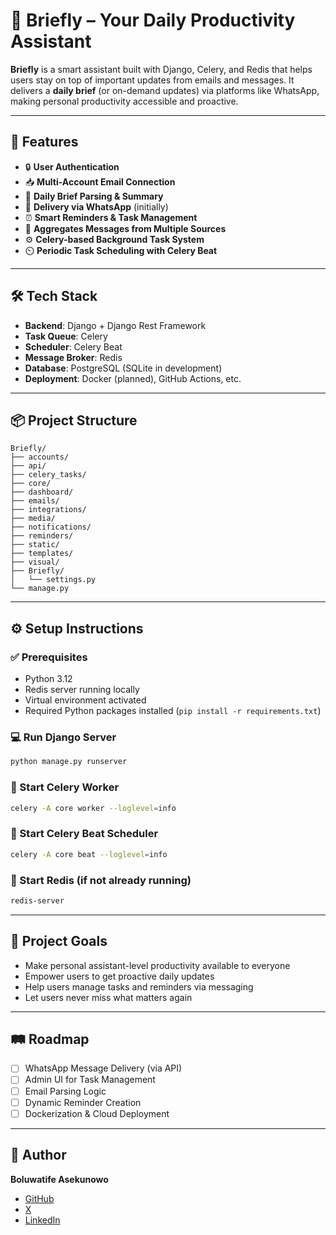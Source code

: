 # 🧠 Briefly – Your Daily Productivity Assistant

**Briefly** is a smart assistant built with Django, Celery, and Redis that helps users stay on top of important updates from emails and messages. It delivers a **daily brief** (or on-demand updates) via platforms like WhatsApp, making personal productivity accessible and proactive.

---

## 🚀 Features

- 🔒 **User Authentication**
- 📥 **Multi-Account Email Connection**
- 🧾 **Daily Brief Parsing & Summary**
- 💬 **Delivery via WhatsApp** (initially)
- ⏰ **Smart Reminders & Task Management**
- 📣 **Aggregates Messages from Multiple Sources**
- ⚙️ **Celery-based Background Task System**
- ⏲️ **Periodic Task Scheduling with Celery Beat**

---

## 🛠️ Tech Stack

- **Backend**: Django + Django Rest Framework  
- **Task Queue**: Celery  
- **Scheduler**: Celery Beat  
- **Message Broker**: Redis  
- **Database**: PostgreSQL (SQLite in development)  
- **Deployment**: Docker (planned), GitHub Actions, etc.

---

## 📦 Project Structure

```
Briefly/
├── accounts/
├── api/
├── celery_tasks/
├── core/
├── dashboard/
├── emails/
├── integrations/
├── media/
├── notifications/
├── reminders/
├── static/
├── templates/
├── visual/
├── Briefly/
│   └── settings.py
└── manage.py
```

---

## ⚙️ Setup Instructions

### ✅ Prerequisites

- Python 3.12  
- Redis server running locally  
- Virtual environment activated  
- Required Python packages installed (`pip install -r requirements.txt`)  

### 💻 Run Django Server

```bash
python manage.py runserver
```

### 🧵 Start Celery Worker

```bash
celery -A core worker --loglevel=info
```

### 🧠 Start Celery Beat Scheduler

```bash
celery -A core beat --loglevel=info
```

### 🔄 Start Redis (if not already running)

```bash
redis-server
```

---

## 🎯 Project Goals

- Make personal assistant-level productivity available to everyone  
- Empower users to get proactive daily updates  
- Help users manage tasks and reminders via messaging  
- Let users never miss what matters again  

---

## 🛤️ Roadmap

- [ ] WhatsApp Message Delivery (via API)  
- [ ] Admin UI for Task Management  
- [ ] Email Parsing Logic  
- [ ] Dynamic Reminder Creation  
- [ ] Dockerization & Cloud Deployment  

---

## 👤 Author

**Boluwatife Asekunowo**  
- [GitHub](https://github.com/BMAsekunowo)  
- [X](https://x.com/BMAsekunowo)  
- [LinkedIn](https://www.linkedin.com/in/boluwatife-asekunowo-60956133a/)